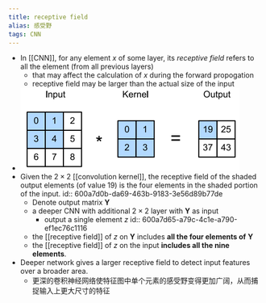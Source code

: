 ```yaml
---
title: receptive field
alias: 感受野
tags: CNN
---
```


- In [[CNN]], for any element $x$ of some layer, its _receptive field_ refers to  all the element (from all previous layers)
    - that may affect the calculation of $x$ during the forward propogation
    - receptive field may be larger than the actual size of the input
- ![image.png](/assets/pages_receptive_field_1611300458316_0.png)
- Given the $2 \times 2$ [[convolution kernel]], the receptive field of the shaded output elements (of value 19) is the four elements in the shaded portion of the input.
  id:: 600a7d0b-da69-463b-9183-3e56d89b77de
    - Denote output matrix $\mathbf{Y}$
    - a deeper CNN with additional $2\times 2$ layer with $\mathbf{Y}$ as input
        - output a single element $z$
          id:: 600a7d65-a79c-4c1e-a790-ef1ec76c1116
    - the [[receptive field]] of $z$ on $\mathbf{Y}$ includes **all the four elements of** $\mathbf{Y}$
    - the [[receptive field]] of $z$ on the input **includes all the nine elements**.
- Deeper network gives a larger receptive field to detect input features over a broader area.
    - 更深的卷积神经网络使特征图中单个元素的感受野变得更加广阔，从而捕捉输入上更大尺寸的特征